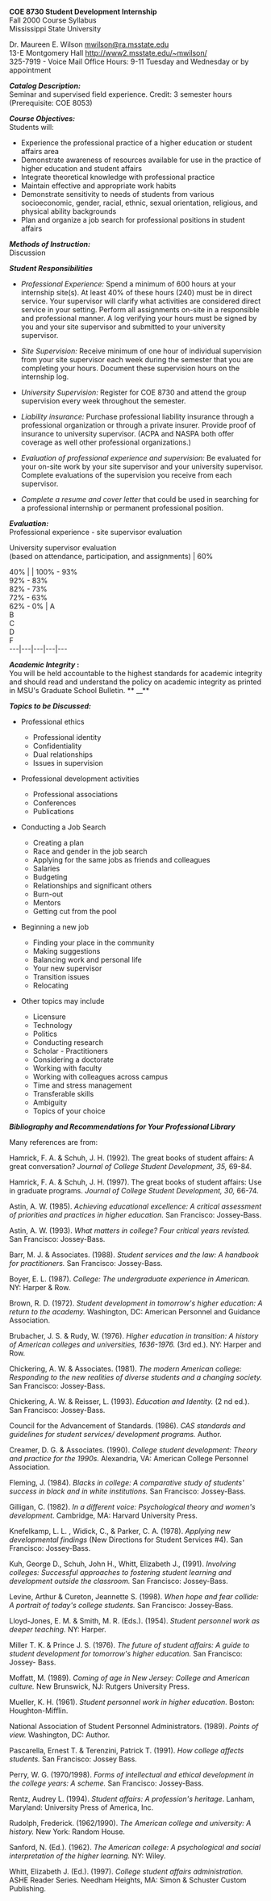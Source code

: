 **COE 8730 Student Development Internship**  
Fall 2000 Course Syllabus  
Mississippi State University

Dr. Maureen E. Wilson
[mwilson@ra.msstate.edu](mailto:mwilson@ra.msstate.edu)  
13-E Montgomery Hall           <http://www2.msstate.edu/~mwilson/>  
325-7919 - Voice Mail            Office Hours: 9-11 Tuesday and Wednesday or
by appointment

**_Catalog Description:_**  
Seminar and supervised field experience. Credit: 3 semester hours
(Prerequisite: COE 8053)

**_Course Objectives:_**  
Students will:

  * Experience the professional practice of a higher education or student affairs area
  * Demonstrate awareness of resources available for use in the practice of higher education and student affairs
  * Integrate theoretical knowledge with professional practice
  * Maintain effective and appropriate work habits
  * Demonstrate sensitivity to needs of students from various socioeconomic, gender, racial, ethnic, sexual orientation, religious, and physical ability backgrounds
  * Plan and organize a job search for professional positions in student affairs

**_Methods of Instruction:_**  
Discussion

**_Student Responsibilities_**

  * _Professional Experience:_ Spend a minimum of 600 hours at your internship site(s). At least 40% of these hours (240) must be in direct service. Your supervisor will clarify what activities are considered direct service in your setting. Perform all assignments on-site in a responsible and professional manner. A log verifying your hours must be signed by you and your site supervisor and submitted to your university supervisor.
  


  * _Site Supervision:_ Receive minimum of one hour of individual supervision from your site supervisor each week during the semester that you are completing your hours. Document these supervision hours on the internship log.
  


  * _University Supervision:_ Register for COE 8730 and attend the group supervision every week throughout the semester.
  


  * _Liability insurance:_ Purchase professional liability insurance through a professional organization or through a private insurer. Provide proof of insurance to university supervisor. (ACPA and NASPA both offer coverage as well other professional organizations.)
  


  * _Evaluation of professional experience and supervision:_ Be evaluated for your on-site work by your site supervisor and your university supervisor. Complete evaluations of the supervision you receive from each supervisor.

  * _Complete a resume and cover letter_ that could be used in searching for a professional internship or permanent professional position.
  


**_Evaluation:_**  
  Professional experience \- site supervisor evaluation

University supervisor evaluation  
(based on attendance, participation, and assignments) | 60%

40% |  | 100% - 93%  
92% - 83%  
82% - 73%  
72% - 63%  
62% - 0% | A  
B  
C  
D  
F  
---|---|---|---|---  
  
**_Academic Integrity_ :**  
You will be held accountable to the highest standards for academic integrity
and should read and understand the policy on academic integrity as printed in
MSU's Graduate School Bulletin. ** __**

**_Topics to be Discussed:_**  

  * Professional ethics
    * Professional identity
    * Confidentiality
    * Dual relationships
    * Issues in supervision
  


  * Professional development activities
    * Professional associations
    * Conferences
    * Publications
  


  * Conducting a Job Search
    * Creating a plan
    * Race and gender in the job search
    * Applying for the same jobs as friends and colleagues
    * Salaries
    * Budgeting
    * Relationships and significant others
    * Burn-out
    * Mentors
    * Getting cut from the pool
  


  * Beginning a new job
    * Finding your place in the community
    * Making suggestions
    * Balancing work and personal life
    * Your new supervisor
    * Transition issues
    * Relocating
  


  * Other topics may include
    * Licensure
    * Technology
    * Politics
    * Conducting research
    * Scholar - Practitioners
    * Considering a doctorate
    * Working with faculty
    * Working with colleagues across campus
    * Time and stress management
    * Transferable skills
    * Ambiguity
    * Topics of your choice

**_Bibliography and Recommendations for Your Professional Library_**  

Many references are from:

Hamrick, F. A. & Schuh, J. H. (1992). The great books of student affairs: A
great conversation? _Journal of College Student Development, 35,_ 69-84.

Hamrick, F. A. & Schuh, J. H. (1997). The great books of student affairs: Use
in graduate programs. _Journal of College Student Development, 30,_ 66-74.  


Astin, A. W. (1985). _Achieving educational excellence: A critical assessment
of priorities and practices in higher education._ San Francisco: Jossey-Bass.

Astin, A. W. (1993). _What matters in college? Four critical years revisted._
San Francisco: Jossey-Bass.

Barr, M. J. & Associates. (1988). _Student services and the law: A handbook
for practitioners._ San Francisco: Jossey-Bass.

Boyer, E. L. (1987). _College: The undergraduate experience in American._ NY:
Harper  & Row.

Brown, R. D. (1972). _Student development in tomorrow's higher education: A
return to the academy._ Washington, DC: American Personnel and Guidance
Association.

Brubacher, J. S. & Rudy, W. (1976). _Higher education in transition: A history
of American colleges and universities, 1636-1976._ (3rd ed.). NY: Harper and
Row.

Chickering, A. W. & Associates. (1981). _The modern American college:
Responding to the new realities of diverse students and a changing society._
San Francisco: Jossey-Bass.

Chickering, A. W. & Reisser, L. (1993). _Education and Identity._ (2 nd ed.).
San Francisco: Jossey-Bass.

Council for the Advancement of Standards. (1986). _CAS standards and
guidelines for student services/ development programs._ Author.

Creamer, D. G. & Associates. (1990). _College student development: Theory and
practice for the 1990s._ Alexandria, VA: American College Personnel
Association.

Fleming, J. (1984). _Blacks in college: A comparative study of students'
success in black and in white institutions._ San Francisco: Jossey-Bass.

Gilligan, C. (1982). _In a different voice: Psychological theory and women's
development_. Cambridge, MA: Harvard University Press.

Knefelkamp, L. L. , Widick, C., & Parker, C. A. (1978). _Applying new
developmental findings_ (New Directions for Student Services #4). San
Francisco: Jossey-Bass.

Kuh, George D., Schuh, John H., Whitt, Elizabeth J., (1991). _Involving
colleges: Successful approaches to fostering student learning and development
outside the classroom._ San Francisco: Jossey-Bass.

Levine, Arthur & Cureton, Jeannette S. (1998). _When hope and fear collide: A
portrait of today's college students._ San Francisco: Jossey-Bass.

Lloyd-Jones, E. M. & Smith, M. R. (Eds.). (1954). _Student personnel work as
deeper teaching._ NY: Harper.

Miller T. K. & Prince J. S. (1976). _The future of student affairs: A guide to
student development for tomorrow's higher education._ San Francisco: Jossey-
Bass.

Moffatt, M. (1989). _Coming of age in New Jersey: College and American
culture._ New Brunswick, NJ: Rutgers University Press.

Mueller, K. H. (1961). _Student personnel work in higher education._ Boston:
Houghton-Mifflin.

National Association of Student Personnel Administrators. (1989). _Points of
view._ Washington, DC: Author.

Pascarella, Ernest T. & Terenzini, Patrick T. (1991). _How college affects
students._ San Francisco: Jossey Bass.

Perry, W. G. (1970/1998). _Forms of intellectual and ethical development in
the college years: A scheme._ San Francisco: Jossey-Bass.

Rentz, Audrey L. (1994). _Student affairs: A profession's heritage_. Lanham,
Maryland: University Press of America, Inc.

Rudolph, Frederick. (1962/1990). _The American college and university: A
history._ New York: Random House.

Sanford, N. (Ed.). (1962). _The American college: A_ _psychological and social
interpretation of the higher learning._ NY: Wiley.

Whitt, Elizabeth J. (Ed.). (1997). _College student affairs administration._
ASHE Reader Series. Needham Heights, MA: Simon & Schuster Custom Publishing.  

